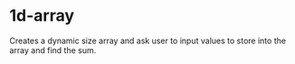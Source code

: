 # 1d-array
Creates a dynamic size array and ask user to input values to store into the array and find the sum.
